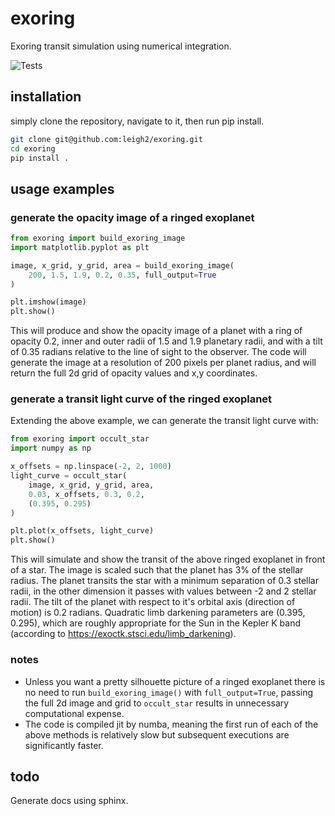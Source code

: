 # exoring
Exoring transit simulation using numerical integration.

![Tests](https://github.com/leigh2/exoring/actions/workflows/tests.yml/badge.svg)

## installation
simply clone the repository, navigate to it, then run pip install.
```sh
git clone git@github.com:leigh2/exoring.git
cd exoring
pip install .
```

## usage examples
### generate the opacity image of a ringed exoplanet
```python
from exoring import build_exoring_image
import matplotlib.pyplot as plt

image, x_grid, y_grid, area = build_exoring_image(
    200, 1.5, 1.9, 0.2, 0.35, full_output=True
)

plt.imshow(image)
plt.show()
```
This will produce and show the opacity image of a planet with a ring of opacity 
0.2, inner and outer radii of 1.5 and 1.9 planetary radii, and with a tilt of 
0.35 radians relative to the line of sight to the observer. The code will 
generate the image at a resolution of 200 pixels per planet radius, and will 
return the full 2d grid of opacity values and x,y coordinates.

### generate a transit light curve of the ringed exoplanet
Extending the above example, we can generate the transit light curve with:
```python
from exoring import occult_star
import numpy as np

x_offsets = np.linspace(-2, 2, 1000)
light_curve = occult_star(
    image, x_grid, y_grid, area,
    0.03, x_offsets, 0.3, 0.2,
    (0.395, 0.295)
)

plt.plot(x_offsets, light_curve)
plt.show()
```
This will simulate and show the transit of the above ringed exoplanet in front 
of a star. The image is scaled such that the planet has 3% of the stellar 
radius. The planet transits the star with a minimum separation of 0.3 stellar 
radii, in the other dimension it passes with values between -2 and 2 stellar 
radii. The tilt of the planet with respect to it's orbital axis (direction of 
motion) is 0.2 radians. Quadratic limb darkening parameters are (0.395, 0.295), 
which are roughly appropriate for the Sun in the Kepler K band (according to 
https://exoctk.stsci.edu/limb_darkening).

### notes

* Unless you want a pretty silhouette picture of a ringed exoplanet 
there is no need to run `build_exoring_image()` with `full_output=True`, passing
the full 2d image and grid to `occult_star` results in unnecessary computational
expense.
* The code is compiled jit by numba, meaning the first run of each of the above
methods is relatively slow but subsequent executions are significantly faster.

## todo
Generate docs using sphinx.